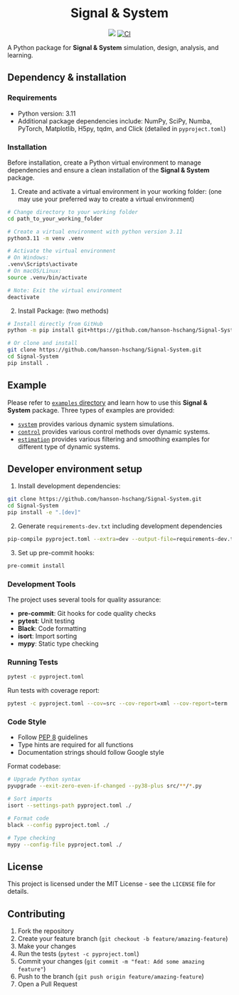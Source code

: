 <div align=center>
  <h1>Signal & System</h1>

<img src="https://img.shields.io/badge/Python-3776AB?style=flat&logo=Python&logoColor=white"/>
<a href='https://github.com/hanson-hschang/Signal-System/actions'>
    <img src='https://github.com/hanson-hschang/Signal-System/actions/workflows/main.yml/badge.svg' alt='CI' />
</a>
</div>

A Python package for **Signal & System** simulation, design, analysis, and learning.

## Dependency & installation

### Requirements
  - Python version: 3.11
  - Additional package dependencies include: NumPy, SciPy, Numba, PyTorch, Matplotlib, H5py, tqdm, and Click (detailed in `pyproject.toml`)

### Installation

Before installation, create a Python virtual environment to manage dependencies and ensure a clean installation of the **Signal & System** package.

  1. Create and activate a virtual environment in your working folder: (one may use your preferred way to create a virtual environment)

```bash
# Change directory to your working folder
cd path_to_your_working_folder

# Create a virtual environment with python version 3.11
python3.11 -m venv .venv

# Activate the virtual environment
# On Windows:
.venv\Scripts\activate
# On macOS/Linux:
source .venv/bin/activate

# Note: Exit the virtual environment
deactivate
```

  2. Install Package: (two methods)

```bash
# Install directly from GitHub
python -m pip install git+https://github.com/hanson-hschang/Signal-System.git

# Or clone and install
git clone https://github.com/hanson-hschang/Signal-System.git
cd Signal-System
pip install .
```

## Example

Please refer to [`examples` directory](https://github.com/hanson-hschang/Signal-System/tree/main/examples) and learn how to use this **Signal & System** package.
Three types of examples are provided:
  - [`system`](https://github.com/hanson-hschang/Signal-System/tree/main/examples/system) provides various dynamic system simulations.
  - [`control`](https://github.com/hanson-hschang/Signal-System/tree/main/examples/control) provides various control methods over dynamic systems.
  - [`estimation`](https://github.com/hanson-hschang/Signal-System/tree/main/examples/estimation) provides various filtering and smoothing examples for different type of dynamic systems.

## Developer environment setup

1. Install development dependencies:
```bash
git clone https://github.com/hanson-hschang/Signal-System.git
cd Signal-System
pip install -e ".[dev]"
```

2. Generate `requirements-dev.txt` including development dependencies
```bash
pip-compile pyproject.toml --extra=dev --output-file=requirements-dev.txt
```

3. Set up pre-commit hooks:
```bash
pre-commit install
```

### Development Tools

The project uses several tools for quality assurance:

- **pre-commit**: Git hooks for code quality checks
- **pytest**: Unit testing
- **Black**: Code formatting
- **isort**: Import sorting
- **mypy**: Static type checking

### Running Tests

```bash
pytest -c pyproject.toml
```

Run tests with coverage report:
```bash
pytest -c pyproject.toml --cov=src --cov-report=xml --cov-report=term
```

### Code Style

- Follow [PEP 8](https://peps.python.org/pep-0008/) guidelines
- Type hints are required for all functions
- Documentation strings should follow Google style

Format codebase:
```bash
# Upgrade Python syntax
pyupgrade --exit-zero-even-if-changed --py38-plus src/**/*.py

# Sort imports
isort --settings-path pyproject.toml ./

# Format code
black --config pyproject.toml ./

# Type checking
mypy --config-file pyproject.toml ./
```


## License

This project is licensed under the MIT License - see the `LICENSE` file for details.

## Contributing

1. Fork the repository
2. Create your feature branch (`git checkout -b feature/amazing-feature`)
3. Make your changes
4. Run the tests (`pytest -c pyproject.toml`)
5. Commit your changes (`git commit -m "feat: Add some amazing feature"`)
6. Push to the branch (`git push origin feature/amazing-feature`)
7. Open a Pull Request
